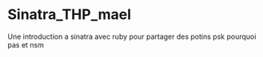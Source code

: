 # Sinatra_THP_mael
Une introduction a sinatra avec ruby pour partager des potins psk pourquoi pas et nsm
